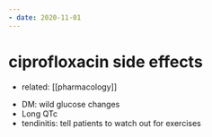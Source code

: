 ```yaml
---
- date: 2020-11-01
---
```


# ciprofloxacin side effects

- related: [[pharmacology]]

<!-- ciprofloxacin side effects -->

- DM: wild glucose changes
- Long QTc
- tendinitis: tell patients to watch out for exercises
